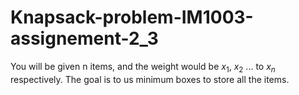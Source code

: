 # Knapsack-problem-IM1003-assignement-2_3
You will be given n items, and the weight would be $x_1$, $x_2$ ... to $x_n$ respectively. The goal is to us minimum boxes to store all the items.

